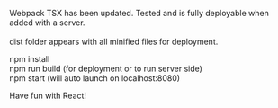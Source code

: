 Webpack TSX has been updated. Tested and is fully deployable when added with a server. <br /><br />
dist folder appears with all minified files for deployment.

npm install <br />
npm run build (for deployment or to run server side) <br />
npm start (will auto launch on localhost:8080)<br />

Have fun with React!
